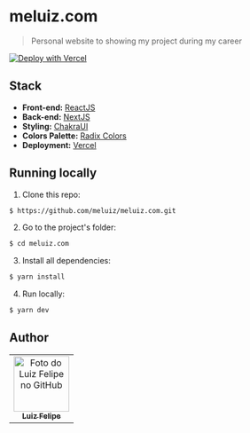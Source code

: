 # meluiz.com
> Personal website to showing my project during my career

[![Deploy with Vercel](https://vercel.com/button)](https://vercel.com/new/clone?repository-url=https://github.com/meluiz/v2.meluiz.com)

## Stack

- **Front-end:** [ReactJS](https://reactjs.org/)
- **Back-end:** [NextJS](https://nextjs.org/)
- **Styling:**  [ChakraUI](https://chakra-ui.com/)
- **Colors Palette:** [Radix Colors](https://www.radix-ui.com/colors)
- **Deployment:**  [Vercel](https://vercel.com/)

## Running locally

1. Clone this repo:

```sh
$ https://github.com/meluiz/meluiz.com.git
```

2. Go to the project's folder:

```sh
$ cd meluiz.com
```

3. Install all dependencies:

```sh
$ yarn install
```

4. Run locally:

```sh
$ yarn dev
```

## Author

<table>
  <tr>
    <td align="center">
      <a href="https://github.com/meluiz">
        <img src="https://avatars.githubusercontent.com/u/52682525?v=4" width="100px;" alt="Foto do Luiz Felipe no GitHub"/><br>
        <sub>
          <b>Luiz Felipe</b>
        </sub>
      </a>
    </td>
  </tr>
</table>
